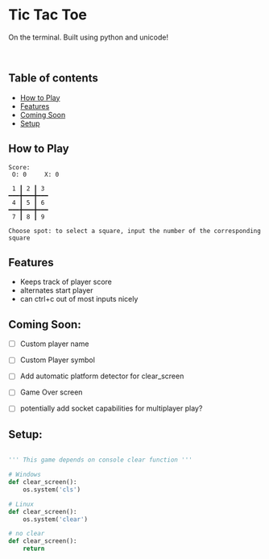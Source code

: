# Tic Tac Toe
On the terminal. Built using python and unicode!

<br>

## Table of contents
* [How to Play](#How-to-Play)
* [Features](#Features)
* [Coming Soon](#Coming-Soon)
* [Setup](#Setup)


## How to Play

```
Score:
 O: 0     X: 0
 
 1 ┃ 2 ┃ 3  
━━━╋━━━╋━━━
 4 ┃ 5 ┃ 6 
━━━╋━━━╋━━━
 7 ┃ 8 ┃ 9 

Choose spot: to select a square, input the number of the corresponding square
```


## Features
- Keeps track of player score
- alternates start player
- can ctrl+c out of most inputs nicely

## Coming Soon:
- [ ] Custom player name
- [ ] Custom Player symbol
- [ ] Add automatic platform detector for clear_screen 
- [ ] Game Over screen
- [ ] potentially add socket capabilities for multiplayer play?


## Setup:
```python

''' This game depends on console clear function '''

# Windows
def clear_screen(): 
    os.system('cls')

# Linux
def clear_screen(): 
    os.system('clear')

# no clear
def clear_screen(): 
    return

```


